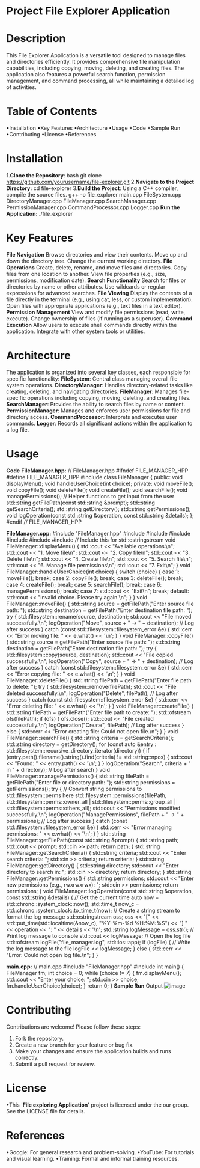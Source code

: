 #  Project File Explorer Application
# Description
This File Explorer Application is a versatile tool designed to manage files and directories efficiently. It provides comprehensive file manipulation capabilities, including copying, moving, deleting, and creating files. The application also features a powerful search function, permission management, and command processing, all while maintaining a detailed log of activities.
# Table of Contents
•Installation
•Key Features
•Architecture
•Usage
    *Code
    *Sample Run
•Contributing
•License
•References
# Installation
1.**Clone the Repository**:
bash
git clone https://github.com/yourusername/file-explorer.git
2.**Navigate to the Project Directory:**
 cd file-explorer
3.**Build the Project**:
Using a C++ compiler, compile the source files.
   g++ -o file_explorer main.cpp FileSystem.cpp DirectoryManager.cpp FileManager.cpp SearchManager.cpp PermissionManager.cpp CommandProcessor.cpp Logger.cpp
**Run the Application:**
./file_explorer
# Key Features
**File Navigation**
Browse directories and view their contents.
Move up and down the directory tree.
Change the current working directory.
**File Operations**
Create, delete, rename, and move files and directories.
Copy files from one location to another.
View file properties (e.g., size, permissions, modification date).
**Search Functionality**
Search for files or directories by name or other attributes.
Use wildcards or regular expressions for advanced searches.
**File Viewing**
Display the contents of a file directly in the terminal (e.g., using cat, less, or custom implementation).
Open files with appropriate applications (e.g., text files in a text editor).
**Permission Management**
View and modify file permissions (read, write, execute).
Change ownership of files (if running as a superuser).
**Command Execution**
Allow users to execute shell commands directly within the application.
Integrate with other system tools or utilities.
# Architecture
The application is organized into several key classes, each responsible for specific functionality:
**FileSystem**: Central class managing overall file system operations.
**DirectoryManager**: Handles directory-related tasks like creating, deleting, and navigating directories.
**FileManager**: Manages file-specific operations including copying, moving, deleting, and creating files.
**SearchManager**: Provides the ability to search files by name or content.
**PermissionManager**: Manages and enforces user permissions for file and directory access.
**CommandProcessor**: Interprets and executes user commands.
**Logger**: Records all significant actions within the application to a log file.
# Usage
**Code**
**FileManager.hpp:**
// FileManager.hpp
#ifndef FILE_MANAGER_HPP
#define FILE_MANAGER_HPP
#include <string>
class FileManager {
public:
    void displayMenu();
    void handleUserChoice(int choice);
private:
    void moveFile();
    void copyFile();
    void deleteFile();
    void createFile();
    void searchFile();
    void managePermissions();
    // Helper functions to get input from the user
    std::string getFilePath(const std::string &prompt);
    std::string getSearchCriteria();
    std::string getDirectory();
    std::string getPermissions();
    void logOperation(const std::string &operation, const std::string &details);
};
#endif // FILE_MANAGER_HPP
    
**FileManager.cpp:**
#include "FileManager.hpp"
#include <iostream>
#include <filesystem>
#include <fstream>
#include <chrono>
#include <iomanip>
#include <sstream> // Include this for std::ostringstream
void FileManager::displayMenu() {
    std::cout << "Available operations:\n";
    std::cout << "1. Move file\n";
    std::cout << "2. Copy file\n";
    std::cout << "3. Delete file\n";
    std::cout << "4. Create file\n";
    std::cout << "5. Search file\n";
    std::cout << "6. Manage file permissions\n";
    std::cout << "7. Exit\n";
}
void FileManager::handleUserChoice(int choice) {
    switch (choice) {
    case 1: moveFile(); break;
    case 2: copyFile(); break;
    case 3: deleteFile(); break;
    case 4: createFile(); break;
    case 5: searchFile(); break;
    case 6: managePermissions(); break;
    case 7: std::cout << "Exit\n"; break;
    default: std::cout << "Invalid choice. Please try again.\n";
    }
}
void FileManager::moveFile() {
    std::string source = getFilePath("Enter source file path: ");
    std::string destination = getFilePath("Enter destination file path: ");
    try {
        std::filesystem::rename(source, destination);
        std::cout << "File moved successfully.\n";
        logOperation("Move", source + " -> " + destination); // Log after success
    } catch (const std::filesystem::filesystem_error &e) {
        std::cerr << "Error moving file: " << e.what() << '\n';
    }
}
void FileManager::copyFile() {
    std::string source = getFilePath("Enter source file path: ");
    std::string destination = getFilePath("Enter destination file path: ");
    try {
        std::filesystem::copy(source, destination);
        std::cout << "File copied successfully.\n";
        logOperation("Copy", source + " -> " + destination); // Log after success
    } catch (const std::filesystem::filesystem_error &e) {
        std::cerr << "Error copying file: " << e.what() << '\n';
    }
}
void FileManager::deleteFile() {
    std::string filePath = getFilePath("Enter file path to delete: ");
    try {
        std::filesystem::remove(filePath);
        std::cout << "File deleted successfully.\n";
        logOperation("Delete", filePath); // Log after success
    } catch (const std::filesystem::filesystem_error &e) {
        std::cerr << "Error deleting file: " << e.what() << '\n';
    }
}
void FileManager::createFile() {
    std::string filePath = getFilePath("Enter file path to create: ");
    std::ofstream ofs(filePath);
    if (ofs) {
        ofs.close();
        std::cout << "File created successfully.\n";
        logOperation("Create", filePath); // Log after success
    } else {
        std::cerr << "Error creating file: Could not open file.\n";
    }
}
void FileManager::searchFile() {
    std::string criteria = getSearchCriteria();
    std::string directory = getDirectory();
    for (const auto &entry : std::filesystem::recursive_directory_iterator(directory)) {
        if (entry.path().filename().string().find(criteria) != std::string::npos) {
            std::cout << "Found: " << entry.path() << '\n';
        }
    }
    logOperation("Search", criteria + " in " + directory); // Log after search
}
void FileManager::managePermissions() {
    std::string filePath = getFilePath("Enter file or directory path: ");
    std::string permissions = getPermissions();
    try {
        // Convert string permissions to std::filesystem::perms here
        std::filesystem::permissions(filePath,
                                     std::filesystem::perms::owner_all | 
                                     std::filesystem::perms::group_all | 
                                     std::filesystem::perms::others_all);
        std::cout << "Permissions modified successfully.\n";
        logOperation("ManagePermissions", filePath + " -> " + permissions); // Log after success
    } catch (const std::filesystem::filesystem_error &e) {
        std::cerr << "Error managing permissions: " << e.what() << '\n';
    }
}
std::string FileManager::getFilePath(const std::string &prompt) {
    std::string path;
    std::cout << prompt;
    std::cin >> path;
    return path;
}
std::string FileManager::getSearchCriteria() {
    std::string criteria;
    std::cout << "Enter search criteria: ";
    std::cin >> criteria;
    return criteria;
}
std::string FileManager::getDirectory() {
    std::string directory;
    std::cout << "Enter directory to search in: ";
    std::cin >> directory;
    return directory;
}
std::string FileManager::getPermissions() {
    std::string permissions;
    std::cout << "Enter new permissions (e.g., rwxrwxrwx): ";
    std::cin >> permissions;
    return permissions;
}
void FileManager::logOperation(const std::string &operation, const std::string &details) {
    // Get the current time
    auto now = std::chrono::system_clock::now();
    std::time_t now_c = std::chrono::system_clock::to_time_t(now);
    // Create a string stream to format the log message
    std::ostringstream oss;
     oss << "[" << std::put_time(std::localtime(&now_c), "%Y-%m-%d %H:%M:%S") << "] " <<
           operation << ": " << details << '\n';
    std::string logMessage = oss.str();
    // Print log message to console
    std::cout << logMessage;
    // Open the log file
    std::ofstream logFile("file_manager.log", std::ios::app);
    if (logFile) {
        // Write the log message to the file
        logFile << logMessage;
    } else {
        std::cerr << "Error: Could not open log file.\n";
    }
}


**main.cpp:**
// main.cpp
#include "FileManager.hpp"
#include <iostream>
int main() {
    FileManager fm;
    int choice = 0;
    while (choice != 7) {
        fm.displayMenu();
        std::cout << "Enter your choice: ";
        std::cin >> choice;
        fm.handleUserChoice(choice);
    }
    return 0;
}
**Sample Run**
Output
![image](https://github.com/user-attachments/assets/4ed2e5df-4b44-45ee-8c45-63195f1ef467)

# Contributing
Contributions are welcome! Please follow these steps:
1. Fork the repository.
2. Create a new branch for your feature or bug fix.
3. Make your changes and ensure the application builds and runs correctly.
4. Submit a pull request for review.

# License
•This '**File exploring Application**' project is licensed under the our group. See the LICENSE file for details.
# References
•Google: For general research and problem-solving.
•YouTube: For tutorials and visual learning.
•Training: Formal and informal training resources.
